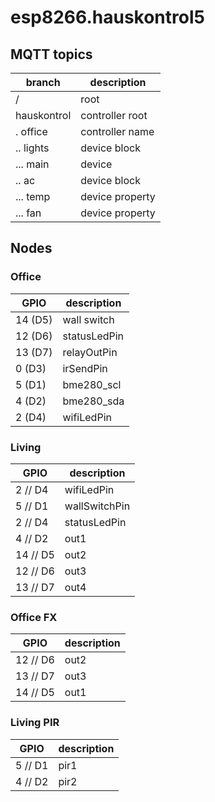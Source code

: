 # esp8266.hauskontrol5

## MQTT topics

| branch        |  description      |
|---------------|-------------------|
| /             |  root             |
| hauskontrol   |  controller root  |
| . office      |  controller name  |
| ..  lights    |  device block     |
| ...   main    |  device           |
| ..  ac        |  device block     |
| ...   temp    |  device property  |
| ...   fan     |  device property  |


## Nodes

### Office

| GPIO          |  description      |
|---------------|-------------------|
| 14 (D5)       |  wall switch      |
| 12 (D6)       |  statusLedPin     |
| 13 (D7)       |  relayOutPin      |
|  0 (D3)       |  irSendPin        |
|  5 (D1)       |  bme280_scl       |
|  4 (D2)       |  bme280_sda       |
|  2 (D4)       |  wifiLedPin       |


### Living

| GPIO          |  description      |
|---------------|-------------------|
|  2 // D4      |  wifiLedPin       |
|  5 // D1      |  wallSwitchPin    |
|  2 // D4      |  statusLedPin     |
|  4 // D2      |  out1             |
| 14 // D5      |  out2             |
| 12 // D6      |  out3             |
| 13 // D7      |  out4             |


### Office FX

| GPIO          |  description      |
|---------------|-------------------|
|  12 // D6     |  out2             |
|  13 // D7     |  out3             |
|  14 // D5     |  out1             |


### Living PIR


| GPIO          |  description      |
|---------------|-------------------|
|  5 // D1      |  pir1             |
|  4 // D2      |  pir2             |
